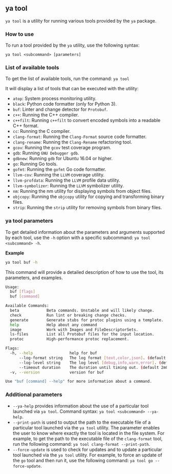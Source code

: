 ## ya tool

`ya tool` is a utility for running various tools provided by the `ya` package.

### How to use

To run a tool provided by the `ya` utility, use the following syntax:

`ya tool <subcommand> [parameters]`

### List of available tools

To get the list of available tools, run the command: `ya tool`

It will display a list of tools that can be executed with the utility:

- `atop`: System process monitoring utility.
- `black`: Python code formatter (only for Python 3).
- `buf`: Linter and change detector for `Protobuf`.
- `c++`: Running the C++ compiler.
- `c++filt`: Running `c++filt` to convert encoded symbols into a readable C++ format.
- `cc`: Running the C compiler.
- `clang-format`: Running the `Clang-Format` source code formatter.
- `clang-rename`: Running the `Clang-Rename` refactoring tool.
- `gcov`: Running the `gcov` test coverage program.
- `gdb`: Running `GNU Debugger gdb`.
- `gdbnew`: Running `gdb` for Ubuntu 16.04 or higher.
- `go`: Running Go tools.
- `gofmt`: Running the `gofmt` Go code formatter.
- `llvm-cov`: Running the `LLVM` coverage utility.
- `llvm-profdata`: Running the `LLVM` profile data utility.
- `llvm-symbolizer`: Running the `LLVM` symbolizer utility.
- `nm`: Running the nm utility for displaying symbols from object files.
- `objcopy`: Running the `objcopy` utility for copying and transforming binary files.
- `strip`: Running the `strip` utility for removing symbols from binary files.

### ya tool parameters

To get detailed information about the parameters and arguments supported by each tool, use the `-h` option with a specific subcommand: `ya tool <subcommand> -h`.

**Example**
```bash translate=no
ya tool buf -h
```
This command will provide a detailed description of how to use the tool, its parameters, and examples.
```bash translate=no
Usage:
  buf [flags]
  buf [command]

Available Commands:
  beta            Beta commands. Unstable and will likely change.
  check           Run lint or breaking change checks.
  generate        Generate stubs for protoc plugins using a template.
  help            Help about any command
  image           Work with Images and FileDescriptorSets.
  ls-files        List all Protobuf files for the input location.
  protoc          High-performance protoc replacement.

Flags:
  -h, --help                help for buf
      --log-format string   The log format [text,color,json]. (default "color")
      --log-level string    The log level [debug,info,warn,error]. (default "info")
      --timeout duration    The duration until timing out. (default 2m0s)
  -v, --version             version for buf

Use "buf [command] --help" for more information about a command.
```
### Additional parameters

* `--ya-help` provides information about the use of a particular tool launched via `ya tool`.
Command syntax: `ya tool <subcommand> --ya-help`.
* `--print-path` is used to output the path to the executable file of a particular tool launched via the `ya tool` utility. The parameter enables the user to know where exactly the tool is located in the file system. For example, to get the path to the executable file of the `clang-format` tool, run the following command: `ya tool clang-format --print-path`.
* `--force-update` is used to check for updates and to update a particular tool launched via the `ya tool` utility. For example, to force an update of the `go` tool and then run it, use the following command: `ya tool go --force-update`.
